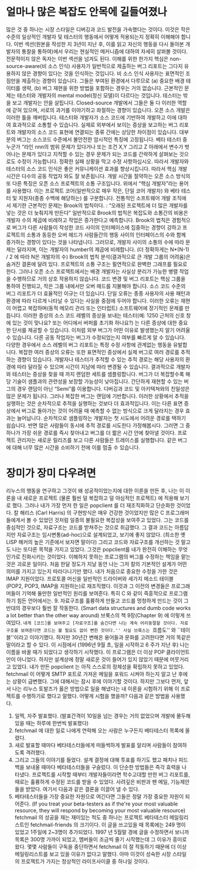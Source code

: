 # 얼마나 많은 복잡도 안목에 길들여졌나
많은 것 중 하나는 시장 스타일은 디버깅과 코드 발전을 가속했다는 것이다. 이것은 작은 수준의 일상적인 개발자 및 테스터의 행동에서 어떻게 적용되는지 정확히 이해해야 합니다. 이번 섹션(원본을 작성한 지 3년이 지난 후, 이를 읽고 자신의 행동을 다시 돌아본 개발자의 통찰을 통하여)에서 우리는 현실적인 메커니즘에 대하여 자세히 살펴볼 것이다. 전문적이지 않은 독자는 이번 섹션을 넘겨도 된다.
이해를 위한 한가지 핵심은 non-source-aware(비 소스 인식) 사용자가 일반적으로 제출하는 버그 리포트는 그다지 유용하지 않은 경향이 있다는 것을 인식하는 것입니다. 비 소스 인식 사용자는 표면적인 조짐만을 제출하는 경향이 있습니다. 그들은 부여된 환경에서 다루므로 (a) 중요한 배경 테이터를 생략, (b) 버그 재현을 위한 방법을 포함하는 경우는 거의 없습니다.
근본적인 문제는 테스터와 개발자의 mental model(정신 모델)이 다르다는 것입니다. 테스터는 밖을 보고 개발자는 안을 살핍니다.
Closed-source 개발에서 그들은 둘 다 이러한 역할에 갇혀 있으며, 서로의 과거를 이야기하고 좌절하는 경향이 있습니다.
오픈 소스 개발은 이러한 틀을 깨버립니다. 테스터와 개발자가 소스 코드에 기반하여 개발하고 이에 대하여 효과적으로 소통할 수 있습니다. 실제로 외부에서 보이는 증상을 보고하는 버그 리포트와 개발자의 소스 코드 표현에 연결되는 종류 간에는 상당한 차이점이 있습니다.
대부분의 버그는 소스코드 수준에서 불안전한 암시적인 특징에 고정됩니다. 베타 테스터 중 누군가 “라인 nnn의 범위 문제가 있다거나 또는 조건 X,Y 그리고 Z 아래에서 변수가 벗어나는 문제가 있다고 지적할 수 있는 경우 문제가 되는 코드를 간략하게 살펴보는 것으로도 수정이 가능합니다. 정확한 실패 상황을 막고 수정 사항하십시오.
따라서 개발자와 테스터의 소스 코드 인식은 좋은 커뮤니케이션 효과를 향상시킵니다. 따라서 핵심 개발 시간은 다수의 공동 작업자 와도 잘 보존됩니다.
개발 시간을 절약하는 오픈 소스 방식의 또 다른 특징은 오픈 소스 프로젝트의 소통 구조입니다. 위에서 “핵심 개발자”라는 용어를 사용했다. 이는 프로젝트 코어(일반적으로 매우 작은, 단일 코어 개발자) 와 베타 테스터 및 지원자(종종 수백에 해당하는) 를 구분합니다.
전통적인 소프트웨어 개발 조직에서 제기한 근본적인 문제는 Brook의 법칙이다. : “오래된 프로젝트에 더 많은 개발자를 넣는 것은 더 늦춰지게 만든다” 일반적으로 Brook의 법칙은 복잡도와 소통간의 비용은 개발자 수의 제곱에 비례하고 작업은 증가한다고 예측합니다. 
Brook의 법칙은 경험적으로 버그가 다른 사람들이 작성한 코드 사이의 인터페이스에 집중하는 경향이 강하고 프로젝트의 소통과 동등한 오버 헤드가 사람들간의 행동 사이의 인터페이스의 수와 함께 증가하는 경향이 있다는 것을 나타냅니다. 그러므로, 개발자 사이의 소통의 수에 따라 문제는 달라지며, 이는 개발자의 humber의 제곱에 비례합니다. (더 정확하게는 N*(N-1) / 2 에 따라 N은 개발자의 수)
Brook의 법칙 분석(결과적으로 큰 개발 그룹의 어려움)은 숨겨진 결론에 달려 있다. 프로젝트의 소통 구조는 필연적으로 완벽한 그래프를 필요로 한다. 그러나 오픈 소스 프로젝트에서는 배경 개발자는 사실상 분리가 가능한 병렬 작업을 수행하므로 거의 상호 작용하지 않습니다. 코드 변경 및 버그 리포트는 핵심 그룹을 통하여 진행되고, 작은 그룹 내에서만 오버 헤드를 지불해야 합니다.
소스 코드 수준의 버그 리포트가 더 효율적인 이규는 더 있습니다. 단일 오류는 종종 사용자의 사용 패턴과 환경에 따라 다르게 나타날 수 있다는 사실을 중점에 두어야 합니다. 이러한 오류는 재현이 어렵고 복잡하며(동적 메모리 관리 또는 인터럽트) 소프트웨어에 장기적인 문제를 만듭니다. 
이러한 증상의 소스 코드 레벨의 증상을 보내는 테스터(예: 1250 근처의 신호 창에 있는 것이 맞나요? 또는 어디에서 버퍼를 초기화 하나요?) 는 다른 증상에 대한 중요한 단서를 제공할 수 있습니다. 이처럼 외부 버그가 어떤 이유로 발생했는지 알기 어려울 수 있습니다. 다른 공동 작업자는 버그가 수정되었는지 여부를 빠르게 알 수 있습니다. 다양한 경우에서 소스 레벨의 버그 리포트는 특정 수정 사항에 관계없는 행동을 유발합니다. 
복잡한 여러 증상의 오류는 또한 표면적인 증상에서 실제 버그로 여러 경로를 추적하는 경향이 있습니다. 개발자나 테스터가 추적할 수 있는 추적 경로는 해당 사용자의 환경에 따라 달라질 수 있으며 시간이 지남에 따라 변경될 수 있습니다. 결과적으로 개발자와 테스터는 증상을 찾을 때 까지 랜덤한 세트를 셈플링합니다. 버그가 더 복잡할수록 해당 기술이 샘플과의 관련성을 보장할 가능성이 낮아집니다.
간단하게 재현할 수 있는 버그의 경우 랜덤이 아닌 “Semi”를 이용합니다. 디버깅과 코드 및 아키텍쳐와의 친밀성은 많은 문제가 됩니다. 그러나 복잡한 버그는 랜덤에 기반합니다. 이러한 상황에서 추적을 실행하는 것은 순차적으로 추적을 실행하는 것보다 더 효과적입니다.
이는 다른 표면 증상에서 버그로 돌아가는 것이 어려울 때 예측할 수 없는 방식으로 크게 달라지는 경우 효과는 늘어납니다. 순차적으로 샘플링하는 개발자는 첫 시도에서 어려운 경로를 택하기 쉽습니다. 반면 많은 사람들이 동시에 추적 경로를 시도한다 가정해봅시다. 그러면 그 중 하나가 가장 쉬운 경로를 즉시 찾아내고 버그를 더 짧은 시간 안에 찾아낼 것이다. 프로젝트 관리자는 새로운 릴리즈를 보고 다른 사람들은 트레이스를 실행합니다. 같은 버그에 대해 너무 많은 시간을 소비하기 전에 이를 멈출 수 있습니다.


# 장미가 장미 다우려면
리누스의 행동을 연구하고 그것이 왜 성공적이었는지에 대한 이론을 만든 후, 나는 이 이론을 내 새로운 프로젝트 (물론 훨씬 덜 복잡하고 덜 야심적인 프로젝트) 에 적용해 보기로 했다.
그러나 내가 가장 먼저 한 일은 popclient 를 더 재조직화하고 단순화한 것이었다. 칼 해리스 (Carl Harris) 의 구현방식은 매우 건강한 것이었지만 많은 C 프로그래머들에게서 볼 수 있었던 것처럼 일종의 불필요한 복잡성을 보여주고 있었다. 그는 코드를 중심적인 것으로, 자료구조는 코드를 받쳐주는 것으로 취급했다. 그 결과 코드는 아름답지만 자료구조는 임시변통(ad-hoc)으로 설계되었고, 보기에 좋지 않았다. (최소한 옛 LISP 해커의 높은 기준에서 보자면 말이다)
그리고 코드와 자료구조를 개선하는 것 말고도 나는 또다른 목적을 가지고 있었다. 그것은 popclient를 내가 완전히 이해하는 무엇인가로 진화시키는 것이었다. 이해하지 못하는 프로그램의 버그를 수정하는 책임을 맡는 것은 괴로운 일이다.
처음 한달 정도가 지날 동안 나는 그저 칼의 기본적인 설계가 어떤 의미를 가지고 있는지 따라다니기만 했다. 내가 처음으로 중요한 수정을 가한 것은 IMAP 지원이었다. 프로토콜 머신을 일반적인 드라이버와 세가지 메소드 테이블 (POP2, POP3, IMAP을 지원하는)로 재조직했다. 이것과 그 이전의 변경들은 프로그래머들이 기억해 둘만한 일반적인 원리를 보여준다. 특히 C 와 같이 즉흥적으로 프로그램하기 힘든 언어에서는.
9. 자료구조를 훌륭하게 만들고 코드를 멍청하게 만드는 것이 그 반대의 경우보다 훨씬 잘 작동한다. (Smart data structures and dumb code works a lot better than the other way around)
브룩스의 책 9장(Chapter 9) 에 이렇게 쓰여있다. ``내게 [코드]를 보여주고 [자료구조]를 숨긴다면 나는 계속 어리둥절할 것이다. 자료구조를 보여준다면 코드는 볼 필요도 없이 뻔한 것이다.'' 사실 브룩스는 ``흐름도'' 와 ``테이블''이라고 이야기했다. 하지만 30년간 변해온 용어들과 문화를 고려한다면 거의 똑같은 말이라고 할 수 있다.
이 시점에서 (1996년 9월 초, 일을 시작하고 6 주가 지난 후) 나는 이름을 바꿀 때가 되었다고 생각하기 시작했다. 이 프로그램은 더 이상 POP 클라이언트만이 아니었다. 하지만 설계상에 정말 새로운 것이 들어가 있지 않았기 때문에 머뭇거리고 있었다. 내가 만든 popclient 는 아직 스스로의 정체성을 확립하지 못하고 있었다.
fetchmail 이 어떻게 SMTP 포트로 가져온 메일을 포워드 시켜야 하는지 알고 난 후에는 상황이 급변했다. 그에 대해서는 잠시 후에 이야기할 것이다. 하지만 그보다 먼저, 앞서 나는 리누스 토발즈가 옳은 방법으로 일을 해냈다는 내 이론을 시험하기 위해 이 프로젝트를 수행하기로 했다고 말했다. 어떻게 시험을 했을까? 다음과 같은 방법을 사용했다.
1.	일찍, 자주 발표했다. (발표간격이 10일을 넘는 경우는 거의 없었으며 개발에 몰두해 있을 때는 하루에 한번씩 발표했다)
2.	fetchmail 에 대한 일로 나에게 연락해 오는 사람은 누구든지 베타테스터 목록에 올렸다.
3.	새로 발표할 때마다 베타테스터들에게 떠들썩하게 발표를 알리며 사람들이 참여하도록 격려했다.
4.	그리고 그들의 이야기를 들었다. 설계 결정에 대해 투표를 하기도 했고 패치나 피드백을 보내올 때마다 베타테스터들을 구슬렀다.
이 단순한 방법들은 즉각 효력을 나타냈다. 프로젝트를 시작할 때부터 개발자들이라면 학수고대할 만한 버그 리포트를, 때로는 훌륭하게 수정된 코드를 받을 수 있었다. 사려깊은 비판과 팬 메일, 기능제안들을 받았다. 여기서 다음과 같은 결론을 이끌어 낼 수 있다.
10. 베타테스터들을 가장 중요한 자원으로 여긴다면 그들은 정말 가장 중요한 자원이 되어준다. (If you treat your beta-testers as if the're your most valuable resource, they will respond by becoming your most valuable resource)
fetchmail 의 성공을 재는 재미있는 척도 중 하나는 프로젝트 베타테스터 메일링리스트인 fetchmail-friends 의 크기이다. 이 글을 쓰고있을 때 목록에는 249 명이 있었고 1주일에 2~3명이 추가되었다.
1997 년 5월말 경에 글을 수정하면서 보니까 목록은 300명 가까이 되었고, 멤버들이 조금씩 줄기 시작했는데 그 이유가 흥미로왔다. 몇몇 사람들이 구독을 중단하면서 fetchmail 이 잘 작동하기 때문에 더 이상 메일링리스트를 보고 있을 이유가 없다고 말했다. 아마 이것이 성숙한 시장 스타일의 프로젝트가 가지는 정상적인 라이프사이클 중 하나일 것이다.


